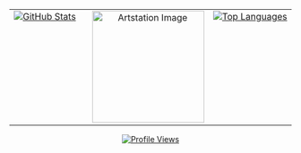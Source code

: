 <table style="width: 100%; border-collapse: collapse;">
  <tr>
    <!-- Left GitHub readme stats -->
    <td style="width: 33%; text-align: left; vertical-align: top;">
      <a href="https://github.com/anuraghazra/github-readme-stats">
        <img src="https://github-readme-stats.vercel.app/api?username=Zimrahin&amp;show_icons=true&amp;theme=transparent&amp;hide_border=true&amp;hide_rank=true&amp;include_all_commits=false&amp;custom_title=Zimrahin's+GitHub+Stats&amp;disable_animations=true&amp" 
             alt="GitHub Stats" 
             style="max-height: 150px;" />
      </a>
    </td>
    <!-- Artstation image (always centered) -->
    <td style="width: 33%; text-align: center; vertical-align: top;">
      <a href="https://www.artstation.com/artwork/r9neD5">
        <img src="https://cdnb.artstation.com/p/assets/images/images/052/142/157/original/johan-cediel-rodriguez-pixel-artv2exp.gif?1659037637" 
             alt="Artstation Image" 
             width="200" />
      </a>
    </td>
    <!-- Right GitHub readme stats -->
    <td style="width: 33%; text-align: right; vertical-align: top;">
      <a href="https://github.com/anuraghazra/github-readme-stats">
        <img src="https://github-readme-stats.vercel.app/api/top-langs/?username=Zimrahin&amp;layout=compact&amp;theme=transparent&amp;hide_border=false&amp;disable_animations=true" 
             alt="Top Languages" 
             style="max-height: 150px;" />
      </a>
    </td>
  </tr>
</table>
<!-- Profile views always centered at the bottom -->
<p align="center">
  <a href="https://youtu.be/dQw4w9WgXcQ">
    <img src="https://komarev.com/ghpvc/?username=Zimrahin&amp;label=Profile%20views&amp;color=006aff&amp;style=flat-square" 
         alt="Profile Views" 
         title="GitHub Profile Views" />
  </a>
</p>
